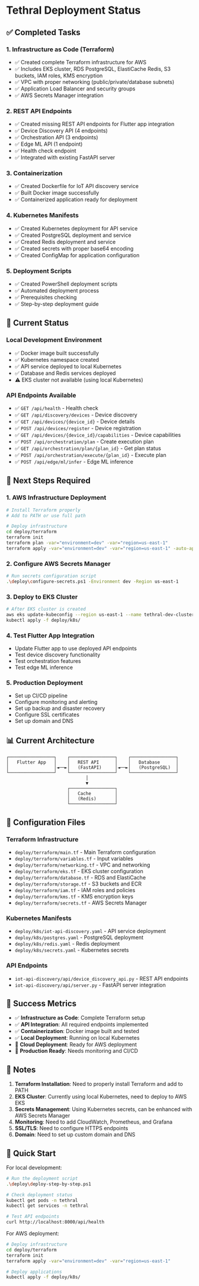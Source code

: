 # Tethral Deployment Status

## ✅ Completed Tasks

### 1. **Infrastructure as Code (Terraform)**
- ✅ Created complete Terraform infrastructure for AWS
- ✅ Includes EKS cluster, RDS PostgreSQL, ElastiCache Redis, S3 buckets, IAM roles, KMS encryption
- ✅ VPC with proper networking (public/private/database subnets)
- ✅ Application Load Balancer and security groups
- ✅ AWS Secrets Manager integration

### 2. **REST API Endpoints**
- ✅ Created missing REST API endpoints for Flutter app integration
- ✅ Device Discovery API (4 endpoints)
- ✅ Orchestration API (3 endpoints)
- ✅ Edge ML API (1 endpoint)
- ✅ Health check endpoint
- ✅ Integrated with existing FastAPI server

### 3. **Containerization**
- ✅ Created Dockerfile for IoT API discovery service
- ✅ Built Docker image successfully
- ✅ Containerized application ready for deployment

### 4. **Kubernetes Manifests**
- ✅ Created Kubernetes deployment for API service
- ✅ Created PostgreSQL deployment and service
- ✅ Created Redis deployment and service
- ✅ Created secrets with proper base64 encoding
- ✅ Created ConfigMap for application configuration

### 5. **Deployment Scripts**
- ✅ Created PowerShell deployment scripts
- ✅ Automated deployment process
- ✅ Prerequisites checking
- ✅ Step-by-step deployment guide

## 🔄 Current Status

### **Local Development Environment**
- ✅ Docker image built successfully
- ✅ Kubernetes namespace created
- ✅ API service deployed to local Kubernetes
- ✅ Database and Redis services deployed
- ⚠️ EKS cluster not available (using local Kubernetes)

### **API Endpoints Available**
- ✅ `GET /api/health` - Health check
- ✅ `GET /api/discovery/devices` - Device discovery
- ✅ `GET /api/devices/{device_id}` - Device details
- ✅ `POST /api/devices/register` - Device registration
- ✅ `GET /api/devices/{device_id}/capabilities` - Device capabilities
- ✅ `POST /api/orchestration/plan` - Create execution plan
- ✅ `GET /api/orchestration/plan/{plan_id}` - Get plan status
- ✅ `POST /api/orchestration/execute/{plan_id}` - Execute plan
- ✅ `POST /api/edge/ml/infer` - Edge ML inference

## 🚧 Next Steps Required

### 1. **AWS Infrastructure Deployment**
```bash
# Install Terraform properly
# Add to PATH or use full path

# Deploy infrastructure
cd deploy/terraform
terraform init
terraform plan -var="environment=dev" -var="region=us-east-1"
terraform apply -var="environment=dev" -var="region=us-east-1" -auto-approve
```

### 2. **Configure AWS Secrets Manager**
```bash
# Run secrets configuration script
.\deploy\configure-secrets.ps1 -Environment dev -Region us-east-1
```

### 3. **Deploy to EKS Cluster**
```bash
# After EKS cluster is created
aws eks update-kubeconfig --region us-east-1 --name tethral-dev-cluster
kubectl apply -f deploy/k8s/
```

### 4. **Test Flutter App Integration**
- Update Flutter app to use deployed API endpoints
- Test device discovery functionality
- Test orchestration features
- Test edge ML inference

### 5. **Production Deployment**
- Set up CI/CD pipeline
- Configure monitoring and alerting
- Set up backup and disaster recovery
- Configure SSL certificates
- Set up domain and DNS

## 📊 Current Architecture

```
┌─────────────────┐    ┌─────────────────┐    ┌─────────────────┐
│   Flutter App   │    │   REST API      │    │   Database      │
│                 │◄──►│   (FastAPI)     │◄──►│   (PostgreSQL)  │
└─────────────────┘    └─────────────────┘    └─────────────────┘
                              │
                              ▼
                       ┌─────────────────┐
                       │   Cache         │
                       │   (Redis)       │
                       └─────────────────┘
```

## 🔧 Configuration Files

### **Terraform Infrastructure**
- `deploy/terraform/main.tf` - Main Terraform configuration
- `deploy/terraform/variables.tf` - Input variables
- `deploy/terraform/networking.tf` - VPC and networking
- `deploy/terraform/eks.tf` - EKS cluster configuration
- `deploy/terraform/database.tf` - RDS and ElastiCache
- `deploy/terraform/storage.tf` - S3 buckets and ECR
- `deploy/terraform/iam.tf` - IAM roles and policies
- `deploy/terraform/kms.tf` - KMS encryption keys
- `deploy/terraform/secrets.tf` - AWS Secrets Manager

### **Kubernetes Manifests**
- `deploy/k8s/iot-api-discovery.yaml` - API service deployment
- `deploy/k8s/postgres.yaml` - PostgreSQL deployment
- `deploy/k8s/redis.yaml` - Redis deployment
- `deploy/k8s/secrets.yaml` - Kubernetes secrets

### **API Endpoints**
- `iot-api-discovery/api/device_discovery_api.py` - REST API endpoints
- `iot-api-discovery/api/server.py` - FastAPI server integration

## 🎯 Success Metrics

- ✅ **Infrastructure as Code**: Complete Terraform setup
- ✅ **API Integration**: All required endpoints implemented
- ✅ **Containerization**: Docker image built and tested
- ✅ **Local Deployment**: Running on local Kubernetes
- 🔄 **Cloud Deployment**: Ready for AWS deployment
- 🔄 **Production Ready**: Needs monitoring and CI/CD

## 📝 Notes

1. **Terraform Installation**: Need to properly install Terraform and add to PATH
2. **EKS Cluster**: Currently using local Kubernetes, need to deploy to AWS EKS
3. **Secrets Management**: Using Kubernetes secrets, can be enhanced with AWS Secrets Manager
4. **Monitoring**: Need to add CloudWatch, Prometheus, and Grafana
5. **SSL/TLS**: Need to configure HTTPS endpoints
6. **Domain**: Need to set up custom domain and DNS

## 🚀 Quick Start

For local development:
```bash
# Run the deployment script
.\deploy\deploy-step-by-step.ps1

# Check deployment status
kubectl get pods -n tethral
kubectl get services -n tethral

# Test API endpoints
curl http://localhost:8000/api/health
```

For AWS deployment:
```bash
# Deploy infrastructure
cd deploy/terraform
terraform init
terraform apply -var="environment=dev" -var="region=us-east-1"

# Deploy applications
kubectl apply -f deploy/k8s/
```
